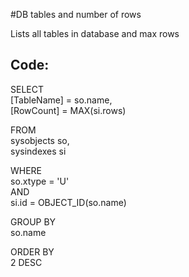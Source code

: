 
#DB tables and number of rows

Lists all tables in database and max rows

## Code:

SELECT  
    [TableName] = so.name,  
    [RowCount] = MAX(si.rows)  

FROM  
    sysobjects so,  
    sysindexes si  

WHERE  
    so.xtype = 'U'  
    AND  
    si.id = OBJECT_ID(so.name)  

GROUP BY  
    so.name  

ORDER BY  
    2 DESC  
